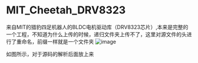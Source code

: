 # MIT_Cheetah_DRV8323
来自MIT的猎豹四足机器人的BLDC电机驱动库（DRV8323芯片）,本来是完整的一个工程，不知道为什么上传的时候，递归文件夹上传不了，这里对源文件的头进行了重命名，前缀一样就是一个文件夹
![image](https://user-images.githubusercontent.com/36230576/184800848-6f3ce8f5-ad34-4179-9682-419dfc4a77ed.png)

如图所示，对于源码的解析后面放上来
